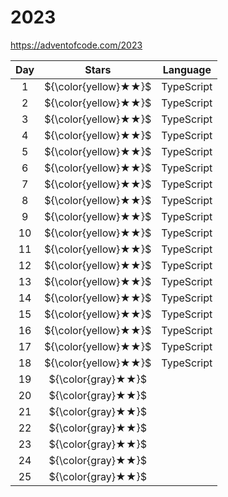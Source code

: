 # 2023

https://adventofcode.com/2023

| Day |        Stars         | Language   |
| :-: | :------------------: | ---------- |
|  1  | ${\color{yellow}★★}$ | TypeScript |
|  2  | ${\color{yellow}★★}$ | TypeScript |
|  3  | ${\color{yellow}★★}$ | TypeScript |
|  4  | ${\color{yellow}★★}$ | TypeScript |
|  5  | ${\color{yellow}★★}$ | TypeScript |
|  6  | ${\color{yellow}★★}$ | TypeScript |
|  7  | ${\color{yellow}★★}$ | TypeScript |
|  8  | ${\color{yellow}★★}$ | TypeScript |
|  9  | ${\color{yellow}★★}$ | TypeScript |
| 10  | ${\color{yellow}★★}$ | TypeScript |
| 11  | ${\color{yellow}★★}$ | TypeScript |
| 12  | ${\color{yellow}★★}$ | TypeScript |
| 13  | ${\color{yellow}★★}$ | TypeScript |
| 14  | ${\color{yellow}★★}$ | TypeScript |
| 15  | ${\color{yellow}★★}$ | TypeScript |
| 16  | ${\color{yellow}★★}$ | TypeScript |
| 17  | ${\color{yellow}★★}$ | TypeScript |
| 18  | ${\color{yellow}★★}$ | TypeScript |
| 19  |  ${\color{gray}★★}$  |            |
| 20  |  ${\color{gray}★★}$  |            |
| 21  |  ${\color{gray}★★}$  |            |
| 22  |  ${\color{gray}★★}$  |            |
| 23  |  ${\color{gray}★★}$  |            |
| 24  |  ${\color{gray}★★}$  |            |
| 25  |  ${\color{gray}★★}$  |            |
